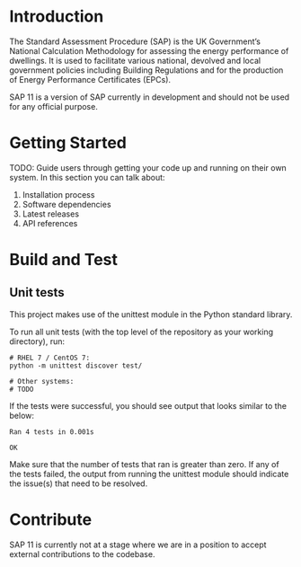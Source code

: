 # Introduction 
The Standard Assessment Procedure (SAP) is the UK Government’s National Calculation Methodology 
for assessing the energy performance of dwellings. It is used to facilitate various national, 
devolved and local government policies including Building Regulations and for the production of 
Energy Performance Certificates (EPCs).

SAP 11 is a version of SAP currently in development and should not be used for any official purpose.

# Getting Started
TODO: Guide users through getting your code up and running on their own system. In this section you can talk about:
1.	Installation process
2.	Software dependencies
3.	Latest releases
4.	API references

# Build and Test
## Unit tests
This project makes use of the unittest module in the Python standard library.

To run all unit tests (with the top level of the repository as your working directory), run:

	# RHEL 7 / CentOS 7:
	python -m unittest discover test/
	
	# Other systems:
	# TODO

If the tests were successful, you should see output that looks similar to the below:

	Ran 4 tests in 0.001s
	
	OK

Make sure that the number of tests that ran is greater than zero. If any of the tests failed, the
output from running the unittest module should indicate the issue(s) that need to be resolved.

# Contribute
SAP 11 is currently not at a stage where we are in a position to accept external contributions 
to the codebase.
